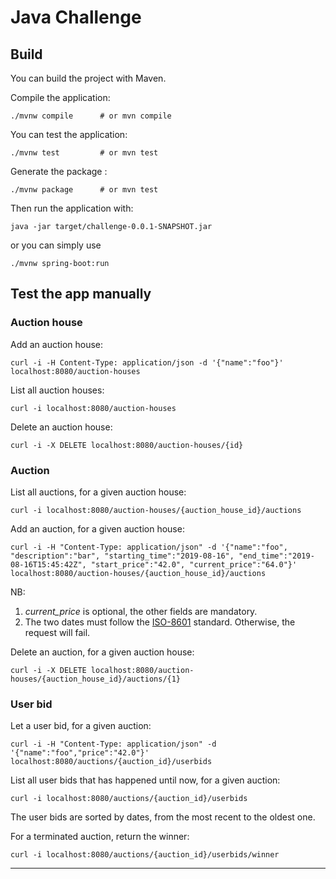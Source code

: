 # Java Challenge #

## Build ##

You can build the project with Maven.

Compile the application:
```
./mvnw compile      # or mvn compile
```

You can test the application: 
```
./mvnw test         # or mvn test
```

Generate the package :
```
./mvnw package      # or mvn test
```

Then run the application with:
```
java -jar target/challenge-0.0.1-SNAPSHOT.jar
```
or you can simply use
```
./mvnw spring-boot:run
```

## Test the app manually ##

### Auction house ###

Add an auction house:

```
curl -i -H Content-Type: application/json -d '{"name":"foo"}' localhost:8080/auction-houses
```

List all auction houses:
```
curl -i localhost:8080/auction-houses
```

Delete an auction house:
```
curl -i -X DELETE localhost:8080/auction-houses/{id}
```

### Auction ###

List all auctions, for a given auction house:
```
curl -i localhost:8080/auction-houses/{auction_house_id}/auctions
```

Add an auction, for a given auction house:
```
curl -i -H "Content-Type: application/json" -d '{"name":"foo", "description":"bar", "starting_time":"2019-08-16", "end_time":"2019-08-16T15:45:42Z", "start_price":"42.0", "current_price":"64.0"}' localhost:8080/auction-houses/{auction_house_id}/auctions
```

NB:
1. *current_price* is optional, the other fields are mandatory.
2. The two dates must follow the [ISO-8601][1] standard. Otherwise, the request will fail.


Delete an auction, for a given auction house:
```
curl -i -X DELETE localhost:8080/auction-houses/{auction_house_id}/auctions/{1}
```


### User bid ###

Let a user bid, for a given auction:
```
curl -i -H "Content-Type: application/json" -d '{"name":"foo","price":"42.0"}' localhost:8080/auctions/{auction_id}/userbids
```

List all user bids that has happened until now, for a given auction:
```
curl -i localhost:8080/auctions/{auction_id}/userbids
```
The user bids are sorted by dates, from the most recent to the oldest one.

For a terminated auction, return the winner:
```
curl -i localhost:8080/auctions/{auction_id}/userbids/winner
```

---
[1]: https://en.wikipedia.org/wiki/ISO_8601
